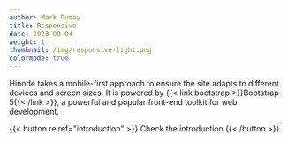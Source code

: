 ```yaml
---
author: Mark Dumay
title: Responsive
date: 2023-08-04
weight: 1
thumbnail: /img/responsive-light.png
colormode: true
---
```


Hinode takes a mobile-first approach to ensure the site adapts to different devices and screen sizes. It is powered by {{< link bootstrap >}}Bootstrap 5{{< /link >}}, a powerful and popular front-end toolkit for web development.

{{< button relref="introduction" >}}
    Check the introduction
{{< /button >}}
